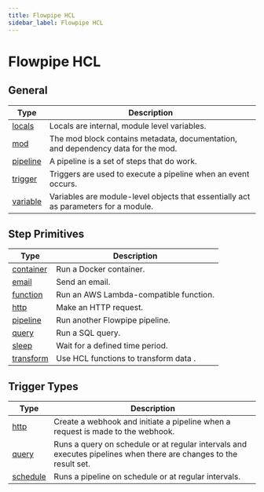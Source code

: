 ```yaml
---
title: Flowpipe HCL
sidebar_label: Flowpipe HCL
---
```


# Flowpipe HCL

## General

| Type | Description
|-|-
| [locals](/docs/flowpipe-hcl/locals)         | Locals are internal, module level variables.
| [mod](/docs/flowpipe-hcl/mod)               | The mod block contains metadata, documentation, and dependency data for the mod.
| [pipeline](/docs/flowpipe-hcl/pipeline)     | A pipeline is a set of steps that do work.
| [trigger](/docs/flowpipe-hcl/trigger) | Triggers are used to execute a pipeline when an event occurs.
| [variable](/docs/flowpipe-hcl/variable)     | Variables are module-level objects that essentially act as parameters for a module.


## Step Primitives

| Type            | Description
|-------------------|----------------
| [container](/docs/flowpipe-hcl/step/container)    | Run a Docker container.
| [email](/docs/flowpipe-hcl/step/email)            | Send an email.
| [function](/docs/flowpipe-hcl/step/function)      | Run an AWS Lambda-compatible function.
| [http](/docs/flowpipe-hcl/step/http)              | Make an HTTP request.
| [pipeline](/docs/flowpipe-hcl/step/pipeline) | Run another Flowpipe pipeline.
| [query](/docs/flowpipe-hcl/step/query)            | Run a SQL query.
| [sleep](/docs/flowpipe-hcl/step/sleep)            | Wait for a defined time period.
| [transform](/docs/flowpipe-hcl/step/transform)    | Use HCL functions to transform data .

## Trigger Types
| Type            | Description
|-------------------|----------------
| [http](/docs/flowpipe-hcl/trigger/http)        | Create a webhook and initiate a pipeline when a request is made to the webhook.
| [query](/docs/flowpipe-hcl/trigger/query)       | Runs a query on schedule or at regular intervals and executes pipelines when there are changes to the result set.
| [schedule](/docs/flowpipe-hcl/trigger/schedule)| Runs a pipeline on schedule or at regular intervals.

<!--
| [query](/docs/flowpipe-hcl/trigger/query)      | Run a SQL query on a schedule and pass row changes as an input to the defined pipeline.

-->
